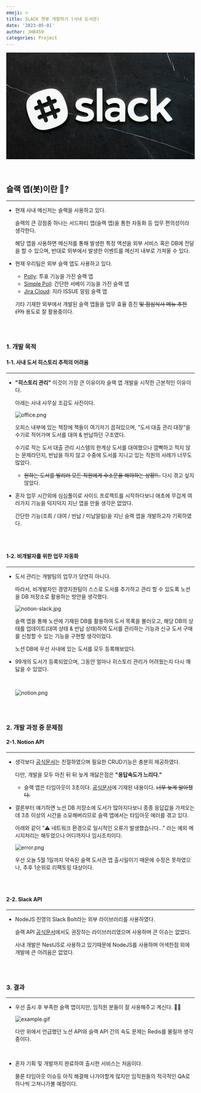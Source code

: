 ```yaml
---
emoji: 🔥
title: SLACK 챗봇 개발하기 (사내 도서관)
date: '2023-05-01'
author: JH8459
categories: Project
---
```


![project-slack.jpg](../../assets/project-slack.jpg)

<br>

## 슬랙 앱(봇)이란 🤔?

---

- 현재 사내 메신저는 슬랙을 사용하고 있다.

  슬랙의 큰 강점중 하나는 서드파티 앱(슬랙 앱)을 통한 자동화 등 업무 편의성이라 생각한다.

  해당 앱을 사용하면 메신저를 통해 발생한 특정 액션을 외부 서비스 혹은 DB에 전달을 할 수 있으며, 반대로 외부에서 발생한 이벤트를 메신저 내부로 가져올 수 있다.

- 현재 우리팀은 외부 슬랙 앱도 사용하고 있다.

  - <a href="https://insahr.slack.com/apps/A04E6JX41-polly?tab=more_info" target="_blank">Polly</a>: 투표 기능을 가진 슬랙 앱
  - <a href="https://insahr.slack.com/apps/A0HFW7MR6-simple-poll?tab=more_info" target="_blank">Simple Poll</a>: 간단한 서베이 기능을 가진 슬랙 앱
  - <a href="https://insahr.slack.com/apps/A2RPP3NFR-jira-cloud?tab=more_info" target="_blank">Jira Cloud</a>: 지라 ISSUE 알림 슬랙 앱

  기타 기재한 외부에서 개발된 슬랙 앱들을 업무 효율 증진 ~~및 점심식사 메뉴 추천(??)~~ 용도로 잘 활용중이다.

<br>
<br>

### 1. 개발 목적

#### 1-1. 사내 도서 히스토리 추적의 어려움

---

- **"히스토리 관리"** 이것이 가장 큰 이유이자 슬랙 앱 개발을 시작한 근본적인 이유이다.

  아래는 사내 사무실 조감도 사진이다.

  ![office.png](/office.png)<br>

  오피스 내부에 있는 책장에 책들이 여기저기 꼽혀있으며, "도서 대출 관리 대장"을 수기로 적어가며 도서를 대여 & 반납하던 구조였다.

  수기로 적는 도서 대출 관리 시스템의 한계상 도서를 대여했으나 깜빡하고 적지 않는 문제라던지, 반납을 하지 않고 수중에 도서를 지니고 있는 직원의 사례가 너무도 많았다.

  - ~~원하는 도서를 빌리러 모든 직원에게 수소문을 해야하는 상황!!..~~ 다시 겪고 싶지 않았다.

- 혼자 업무 시간외에 심심풀이로 사이드 프로젝트를 시작하다보니 애초에 무겁게 여러가지 기능을 덕지덕지 지닌 앱을 만들 생각은 없었다.

  간단한 기능(조회 / 대여 / 반납 / 미납알림)을 지닌 슬랙 앱을 개발하고자 기획하였다.

<br>
<br>

#### 1-2. 비개발자를 위한 업무 자동화

---

- 도서 관리는 개발팀의 업무가 당연히 아니다.

  따라서, 비개발자인 경영지원팀이 스스로 도서를 추가하고 관리 할 수 있도록 노션을 DB 저장소로 활용하는 방안을 생각했다.

  ![notion-slack.jpg](/notion-slack.jpg)<br>

  슬랙 앱을 통해 노션에 기재된 DB를 활용하여 도서 목록을 불러오고, 해당 DB의 상태를 업데이트(대여 상태 & 반납 상태)하여 도서를 관리하는 기능과 신규 도서 구매를 신청할 수 있는 기능을 구현할 생각이었다.

  노션 DB에 우선 사내에 있는 도서를 모두 등록해보았다.

- 99개의 도서가 등록되었으며, 그동안 얼마나 히스토리 관리가 어려웠는지 다시 깨닳을 수 있었다.

  <br>

  ![notion.png](/notion.png)<br>

<br>
<br>

### 2. 개발 과정 중 문제점

#### 2-1. Notion API

---

- 생각보다 <a href="https://developers.notion.com/docs/getting-started" target="_blank">공식문서</a>는 친절하였으며 필요한 CRUD기능은 충분히 제공하였다.

  다만, 개발을 모두 마친 뒤 뒤 늦게 깨닳은점은 **"응답속도가 느리다."**

  - 슬랙 앱은 타임아웃이 3초이다. <a href="https://api.slack.com/interactivity/slash-commands#responding_to_a_command" target="_blank">공식문서</a>에 기재된 내용이다. ~~너무 늦게 알아챘다.~~

- 결론부터 얘기하면 노션 DB 저장소에 도서가 많아지다보니 종종 응답값을 가져오는데 3초 이상의 시간을 소모해버리므로 슬랙 앱에서는 타임아웃 에러를 겪고 있다.

  아래와 같이 "⚠️ 네트워크 환경으로 일시적인 오류가 발생했습니다..." 라는 예외 메시지처리는 해두었으나 어디까지나 임시조치이다.

  ![error.png](/error.png)<br>

  우선 오늘 5월 1일까지 약속된 슬랙 도서관 앱 출시일이기 때문에 수정은 못하였으나, 추후 1순위로 리팩토링 대상이다.

<br>
<br>

#### 2-2. Slack API

---

- NodeJS 진영의 Slack Bolt라는 외부 라이브러리를 사용하였다.

  슬랙 API <a href="https://slack.dev/bolt-js/concepts" target="_blank">공식문서</a>에서도 권장하는 라이브러리였으며 사용하며 큰 이슈는 없었다.

  사내 개발은 NestJS로 사용하고 있기때문에 NodeJS를 사용하며 어색한점 외에 개발에 큰 어려움은 없었다.

<br>
<br>

### 3. 결과

---

- 우선 출시 후 부족한 슬랙 앱이지만, 임직원 분들이 잘 사용해주고 계신다. 🙇‍♂️

  ![example.gif](/example.gif)<br>

  다만 위에서 언급했던 노션 API와 슬랙 API 간의 속도 문제는 Redis를 물릴까 생각중이다.

  <br>

- 혼자 기획 및 개발까지 완료하여 출시한 서비스는 처음이다.

  물론 타임아웃 이슈등 아직 해결해 나가야할게 많지만 임직원들의 적극적인 QA로 하나씩 고쳐나가볼 예정이다.

<br>
<br>

```toc

```
